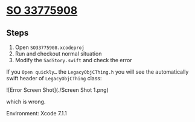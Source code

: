 # [SO 33775908](http://stackoverflow.com/questions/33775908)

## Steps
1. Open `SO33775908.xcodeproj`
1. Run and checkout normal situation
1. Modify the `SadStory.swift` and check the error

If you `Open quickly…` the `LegacyObjCThing.h` you will see the automatically swift header of `LegacyObjCThing` class:

![Error Screen Shot](./Screen Shot 1.png)

which is wrong.

Environment: Xcode 7.1.1
